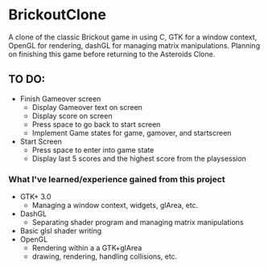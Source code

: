 # BrickoutClone
A clone of the classic Brickout game in using C, GTK for a window context, OpenGL for rendering, dashGL for managing matrix manipulations. Planning on finishing this game before returning to the Asteroids Clone.

## TO DO:
   * Finish Gameover screen
       * Display Gameover text on screen
       * Display score on screen
       * Press space to go back to start screen
       * Implement Game states for game, gamover, and startscreen
   * Start Screen
       * Press space to enter into game state
       * Display last 5 scores and the highest score from the playsession
    

### What I've learned/experience gained from this project
   * GTK+ 3.0
       * Managing a window context, widgets, glArea, etc.
   * DashGL
       * Separating shader program and managing matrix manipulations
   * Basic glsl shader writing
   * OpenGL
       * Rendering within a a GTK+glArea
       * drawing, rendering, handling collisions, etc.
